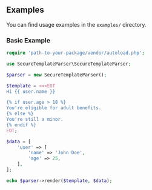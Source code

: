 ## Examples

You can find usage examples in the `examples/` directory.

### Basic Example

```php
require 'path-to-your-package/vendor/autoload.php';

use SecureTemplateParser\SecureTemplateParser;

$parser = new SecureTemplateParser();

$template = <<<EOT
Hi {{ user.name }}

{% if user.age > 18 %}
You're eligible for adult benefits.
{% else %}
You're still a minor.
{% endif %}
EOT;

$data = [
    'user' => [
        'name' => 'John Doe',
        'age' => 25,
    ],
];

echo $parser->render($template, $data);
